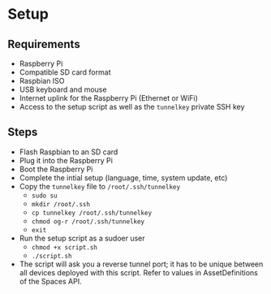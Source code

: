 # Setup

## Requirements
- Raspberry Pi
- Compatible SD card format
- Raspbian ISO
- USB keyboard and mouse
- Internet uplink for the Raspberry Pi (Ethernet or WiFi)
- Access to the setup script as well as the `tunnelkey` private SSH key

## Steps

- Flash Raspbian to an SD card
- Plug it into the Raspberry Pi
- Boot the Raspberry Pi
- Complete the intial setup (language, time, system update, etc)
- Copy the `tunnelkey` file to `/root/.ssh/tunnelkey`
    - `sudo su`
    - `mkdir /root/.ssh`
    - `cp tunnelkey /root/.ssh/tunnelkey`
    - `chmod og-r /root/.ssh/tunnelkey`
    - `exit`
- Run the setup script as a sudoer user
    - `chmod +x script.sh`
    - `./script.sh`
- The script will ask you a reverse tunnel port; it has to be unique between all devices
deployed with this script. Refer to values in AssetDefinitions of the Spaces API.
